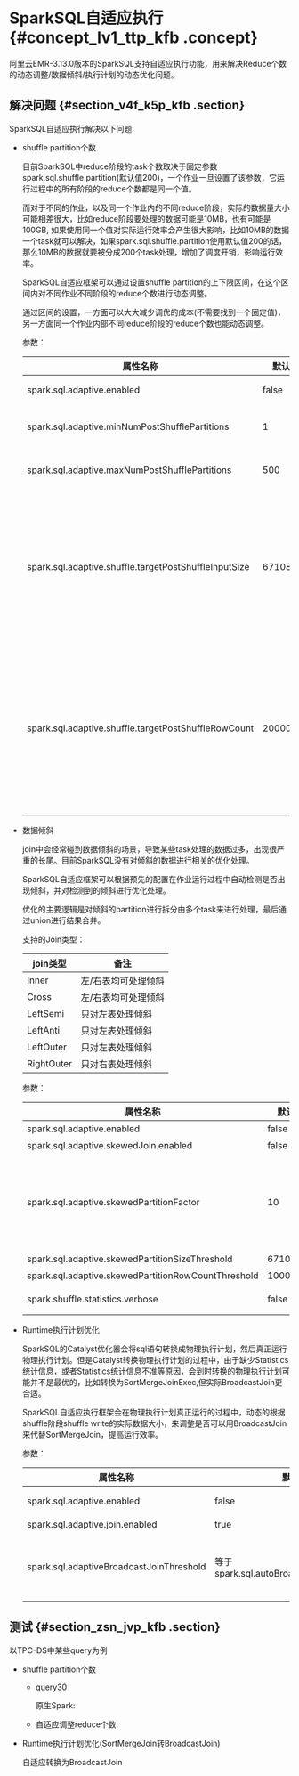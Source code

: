 # SparkSQL自适应执行 {#concept_lv1_ttp_kfb .concept}

阿里云EMR-3.13.0版本的SparkSQL支持自适应执行功能，用来解决Reduce个数的动态调整/数据倾斜/执行计划的动态优化问题。

## 解决问题 {#section_v4f_k5p_kfb .section}

SparkSQL自适应执行解决以下问题:

-   shuffle partition个数

    目前SparkSQL中reduce阶段的task个数取决于固定参数spark.sql.shuffle.partition\(默认值200\)，一个作业一旦设置了该参数，它运行过程中的所有阶段的reduce个数都是同一个值。

    而对于不同的作业，以及同一个作业内的不同reduce阶段，实际的数据量大小可能相差很大，比如reduce阶段要处理的数据可能是10MB，也有可能是100GB, 如果使用同一个值对实际运行效率会产生很大影响，比如10MB的数据一个task就可以解决，如果spark.sql.shuffle.partition使用默认值200的话，那么10MB的数据就要被分成200个task处理，增加了调度开销，影响运行效率。

    SparkSQL自适应框架可以通过设置shuffle partition的上下限区间，在这个区间内对不同作业不同阶段的reduce个数进行动态调整。

    通过区间的设置，一方面可以大大减少调优的成本\(不需要找到一个固定值\)，另一方面同一个作业内部不同reduce阶段的reduce个数也能动态调整。

    参数：

    |属性名称|默认值|备注|
    |----|---|--|
    |spark.sql.adaptive.enabled|false|自适应执行框架的开关|
    |spark.sql.adaptive.minNumPostShufflePartitions|1|reduce个数区间最小值|
    |spark.sql.adaptive.maxNumPostShufflePartitions|500|reduce个数区间最大值|
    |spark.sql.adaptive.shuffle.targetPostShuffleInputSize|67108864|动态调整reduce个数的partition大小依据，如设置64MB则reduce阶段每个task最少处理64MB的数据|
    |spark.sql.adaptive.shuffle.targetPostShuffleRowCount|20000000|动态调整reduce个数的partition条数依据，如设置20000000则reduce阶段每个task最少处理20000000条的数据|

-   数据倾斜

    join中会经常碰到数据倾斜的场景，导致某些task处理的数据过多，出现很严重的长尾。目前SparkSQL没有对倾斜的数据进行相关的优化处理。

    SparkSQL自适应框架可以根据预先的配置在作业运行过程中自动检测是否出现倾斜，并对检测到的倾斜进行优化处理。

    优化的主要逻辑是对倾斜的partition进行拆分由多个task来进行处理，最后通过union进行结果合并。

    支持的Join类型：

    |join类型|备注|
    |------|--|
    |Inner|左/右表均可处理倾斜|
    |Cross|左/右表均可处理倾斜|
    |LeftSemi|只对左表处理倾斜|
    |LeftAnti|只对左表处理倾斜|
    |LeftOuter|只对左表处理倾斜|
    |RightOuter|只对右表处理倾斜|

    参数：

    |属性名称|默认值|备注|
    |----|---|--|
    |spark.sql.adaptive.enabled|false|自适应执行框架的开关|
    |spark.sql.adaptive.skewedJoin.enabled|false|倾斜处理开关|
    |spark.sql.adaptive.skewedPartitionFactor|10|当一个partition的size大小 大于 该值\(所有parititon大小的中位数\) 且 大于spark.sql.adaptive.skewedPartitionSizeThreshold，或者parition的条数 大于 该值\(所有parititon条数的中位数\) 且 大于 spark.sql.adaptive.skewedPartitionRowCountThreshold， 才会被当做倾斜的partition进行相应的处理|
    |spark.sql.adaptive.skewedPartitionSizeThreshold|67108864|倾斜的partition大小不能小于该值|
    |spark.sql.adaptive.skewedPartitionRowCountThreshold|10000000|倾斜的partition条数不能小于该值|
    |spark.shuffle.statistics.verbose|false|打开后MapStatus会采集每个partition条数的信息，用于倾斜处理|

-   Runtime执行计划优化

    SparkSQL的Catalyst优化器会将sql语句转换成物理执行计划，然后真正运行物理执行计划。但是Catalyst转换物理执行计划的过程中，由于缺少Statistics统计信息，或者Statistics统计信息不准等原因，会到时转换的物理执行计划可能并不是最优的，比如转换为SortMergeJoinExec,但实际BroadcastJoin更合适。

    SparkSQL自适应执行框架会在物理执行计划真正运行的过程中，动态的根据shuffle阶段shuffle write的实际数据大小，来调整是否可以用BroadcastJoin来代替SortMergeJoin，提高运行效率。

    参数：

    |属性名称|默认值|备注|
    |----|---|--|
    |spark.sql.adaptive.enabled|false|自适应执行框架的开关|
    |spark.sql.adaptive.join.enabled|true|开关|
    |spark.sql.adaptiveBroadcastJoinThreshold|等于spark.sql.autoBroadcastJoinThreshold|运行过程中用于判断是否满足BroadcastJoin条件|


## 测试 {#section_zsn_jvp_kfb .section}

以TPC-DS中某些query为例

-   shuffle partition个数
    -   query30

        原生Spark:

    -   自适应调整reduce个数:
-   Runtime执行计划优化\(SortMergeJoin转BroadcastJoin\)

    自适应转换为BroadcastJoin


